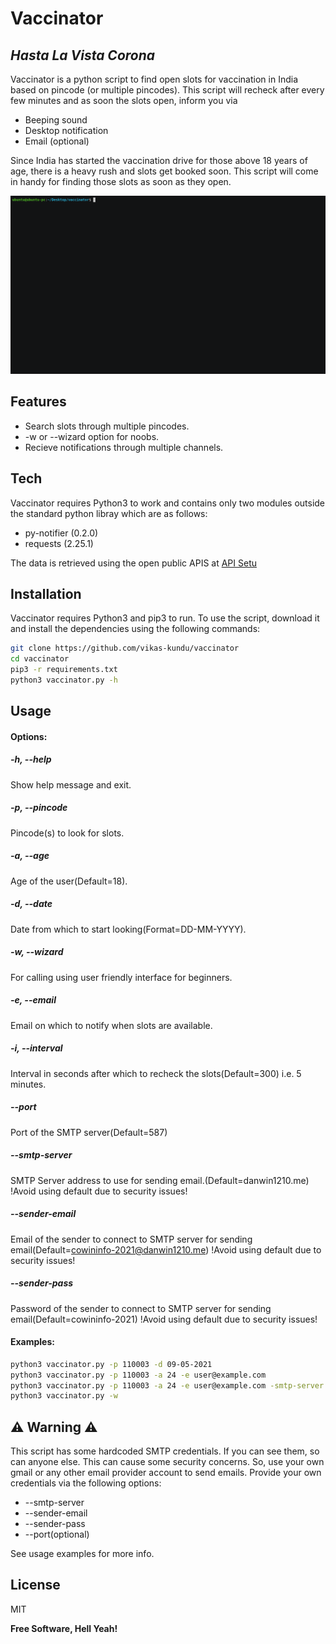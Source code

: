 # Vaccinator
## _Hasta La Vista Corona_
Vaccinator is a python script to find open slots for vaccination in India based on pincode (or multiple pincodes). This script will recheck after every few minutes and as soon the slots open, inform you via
- Beeping sound
- Desktop notification
- Email (optional)

Since India has started the vaccination drive for those above 18 years of age, there is a heavy rush and slots get booked soon. This script will come in handy for finding those slots as soon as they open.

![Alt Text](https://github.com/vikas-kundu/vaccinator/blob/main/usage.gif)

## Features

- Search slots through multiple pincodes.
- -w or --wizard option for noobs.
- Recieve notifications through multiple channels.

## Tech
Vaccinator requires Python3 to work and contains only two modules outside the standard python libray which are as follows:
- py-notifier (0.2.0)
- requests (2.25.1)

The data is retrieved using the open public APIS at [API Setu](https://apisetu.gov.in/public/marketplace/api/cowin)

## Installation

Vaccinator requires Python3 and pip3 to run. To use the script, download it and install the dependencies using the following commands: 
```sh
git clone https://github.com/vikas-kundu/vaccinator
cd vaccinator
pip3 -r requirements.txt
python3 vaccinator.py -h
```
## Usage 
#### Options:
#####  -h, --help
Show help message and exit.
#####  -p, --pincode 
Pincode(s) to look for slots.
#####  -a, --age
Age of the user(Default=18).
#####  -d, --date
Date from which to start looking(Format=DD-MM-YYYY).
#####  -w, --wizard
For calling using user friendly interface for beginners.
#####  -e, --email 
Email on which to notify when slots are available.
#####  -i, --interval 
Interval in seconds after which to recheck the slots(Default=300) i.e. 5 minutes.
#####  --port 
Port of the SMTP server(Default=587)
#####  --smtp-server
SMTP Server address to use for sending email.(Default=danwin1210.me) !Avoid using default due to security issues!
#####  --sender-email
Email of the sender to connect to SMTP server for sending email(Default=cowininfo-2021@danwin1210.me) !Avoid using default due to security issues!
#####  --sender-pass 
Password of the sender to connect to SMTP server for sending email(Default=cowininfo-2021) !Avoid using default due to security issues!

#### Examples:
```sh
python3 vaccinator.py -p 110003 -d 09-05-2021
python3 vaccinator.py -p 110003 -a 24 -e user@example.com
python3 vaccinator.py -p 110003 -a 24 -e user@example.com -smtp-server smtp.gmail.com --sender-email username@gmail.com --sender-pass my_gmail_password
python3 vaccinator.py -w 
```
## ⚠️ Warning ⚠️
This script has some hardcoded SMTP credentials. If you can see them, so can anyone else. This can cause some security concerns. So, use your own gmail or any other email provider account to send emails. Provide your own credentials via the following options:
- --smtp-server
- --sender-email
- --sender-pass
- --port(optional)

See usage examples for more info.
## License

MIT

**Free Software, Hell Yeah!**

